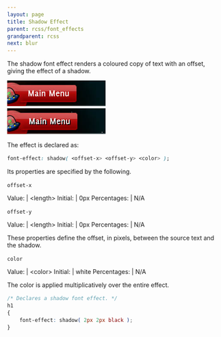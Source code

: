 ```yaml
---
layout: page
title: Shadow Effect
parent: rcss/font_effects
grandparent: rcss
next: blur
---
```


The shadow font effect renders a coloured copy of text with an offset, giving the effect of a shadow.

![shadow_1.jpg](shadow_1.jpg)

The effect is declared as:

```css
font-effect: shadow( <offset-x> <offset-y> <color> );
```

Its properties are specified by the following.

`offset-x`

Value: | \<length\>
Initial: | 0px
Percentages: | N/A

`offset-y`

Value: | \<length\>
Initial: | 0px
Percentages: | N/A

These properties define the offset, in pixels, between the source text and the shadow.


`color`

Value: | \<color\>
Initial: | white
Percentages: | N/A

The color is applied multiplicatively over the entire effect.


```css
/* Declares a shadow font effect. */
h1
{
	font-effect: shadow( 2px 2px black );
}
```
